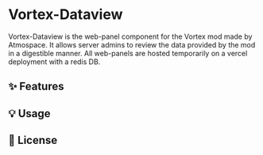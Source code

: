 # Vortex-Dataview

Vortex-Dataview is the web-panel component for the Vortex mod made by Atmospace. It allows server admins to review the data provided by the mod in a digestible manner.
All web-panels are hosted temporarily on a vercel deployment with a redis DB.


## ✨ Features


## 💡 Usage



## 📑 License
